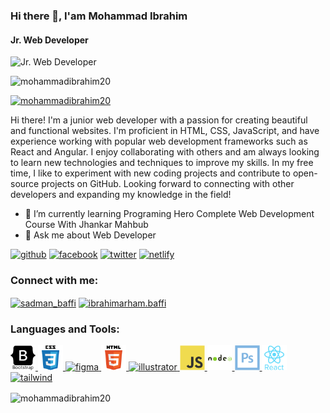 
### Hi there 👋, I'am Mohammad Ibrahim
#### Jr. Web Developer
![Jr. Web Developer](https://img.freepik.com/free-photo/rear-view-programmer-working-all-night-long_1098-18697.jpg?w=1380&t=st=1683628988~exp=1683629588~hmac=9a003ffe6c4492c805572e2470491b30a8a5c2d4173a53f1c1d6a227d3263e67)
<!-- new Add -->
<p align="left"> <img src="https://komarev.com/ghpvc/?username=mohammadibrahim20&label=Profile%20views&color=0e75b6&style=flat" alt="mohammadibrahim20" /> </p>
<p align="left"> <a href="https://github.com/ryo-ma/github-profile-trophy"><img src="https://github-profile-trophy.vercel.app/?username=mohammadibrahim20" alt="mohammadibrahim20" /></a> </p>

Hi there! I'm a junior web developer with a passion for creating beautiful and functional websites. I'm proficient in HTML, CSS, JavaScript, and have experience working with popular web development frameworks such as React and Angular. I enjoy collaborating with others and am always looking to learn new technologies and techniques to improve my skills. In my free time, I like to experiment with new coding projects and contribute to open-source projects on GitHub. Looking forward to connecting with other developers and expanding my knowledge in the field!

<!-- Skills: REACT / JS/BOOTSTRAP/TAILWIND / HTML / CSS -->

- 🌱 I’m currently learning Programing Hero 
Complete Web Development Course With Jhankar Mahbub
- 💬 Ask me about Web Developer 


[<img src='https://cdn.jsdelivr.net/npm/simple-icons@3.0.1/icons/github.svg' alt='github' height='40'>](https://github.com/https://github.com/mohammadibrahim20)  [<img src='https://cdn.jsdelivr.net/npm/simple-icons@3.0.1/icons/facebook.svg' alt='facebook' height='40'>](https://www.facebook.com/https://www.facebook.com/ibrahimarham.baffi)  [<img src='https://cdn.jsdelivr.net/npm/simple-icons@3.0.1/icons/twitter.svg' alt='twitter' height='40'>](https://twitter.com/https://twitter.com/Sadman_Baffi)  [<img src='https://cdn.jsdelivr.net/npm/simple-icons@3.0.1/icons/netlify.svg' alt='netlify' height='40'>](https://app.netlify.com/teams/mohammadibrahim20/overview?_ga=2.186010473.1320985195.1678369073-1079196007.1676725083)  


<!--  new Add-->
<h3 align="left">Connect with me:</h3>
<p align="left">
<a href="https://twitter.com/sadman_baffi" target="blank"><img align="center" src="https://raw.githubusercontent.com/rahuldkjain/github-profile-readme-generator/master/src/images/icons/Social/twitter.svg" alt="sadman_baffi" height="30" width="40" /></a>
<a href="https://fb.com/ibrahimarham.baffi" target="blank"><img align="center" src="https://raw.githubusercontent.com/rahuldkjain/github-profile-readme-generator/master/src/images/icons/Social/facebook.svg" alt="ibrahimarham.baffi" height="30" width="40" /></a>
</p>

<h3 align="left">Languages and Tools:</h3>
<p align="left"> <a href="https://getbootstrap.com" target="_blank" rel="noreferrer"> <img src="https://raw.githubusercontent.com/devicons/devicon/master/icons/bootstrap/bootstrap-plain-wordmark.svg" alt="bootstrap" width="40" height="40"/> </a> <a href="https://www.w3schools.com/css/" target="_blank" rel="noreferrer"> <img src="https://raw.githubusercontent.com/devicons/devicon/master/icons/css3/css3-original-wordmark.svg" alt="css3" width="40" height="40"/> </a> <a href="https://www.figma.com/" target="_blank" rel="noreferrer"> <img src="https://www.vectorlogo.zone/logos/figma/figma-icon.svg" alt="figma" width="40" height="40"/> </a> <a href="https://www.w3.org/html/" target="_blank" rel="noreferrer"> <img src="https://raw.githubusercontent.com/devicons/devicon/master/icons/html5/html5-original-wordmark.svg" alt="html5" width="40" height="40"/> </a> <a href="https://www.adobe.com/in/products/illustrator.html" target="_blank" rel="noreferrer"> <img src="https://www.vectorlogo.zone/logos/adobe_illustrator/adobe_illustrator-icon.svg" alt="illustrator" width="40" height="40"/> </a> <a href="https://developer.mozilla.org/en-US/docs/Web/JavaScript" target="_blank" rel="noreferrer"> <img src="https://raw.githubusercontent.com/devicons/devicon/master/icons/javascript/javascript-original.svg" alt="javascript" width="40" height="40"/> </a> <a href="https://nodejs.org" target="_blank" rel="noreferrer"> <img src="https://raw.githubusercontent.com/devicons/devicon/master/icons/nodejs/nodejs-original-wordmark.svg" alt="nodejs" width="40" height="40"/> </a> <a href="https://www.photoshop.com/en" target="_blank" rel="noreferrer"> <img src="https://raw.githubusercontent.com/devicons/devicon/master/icons/photoshop/photoshop-line.svg" alt="photoshop" width="40" height="40"/> </a> <a href="https://reactjs.org/" target="_blank" rel="noreferrer"> <img src="https://raw.githubusercontent.com/devicons/devicon/master/icons/react/react-original-wordmark.svg" alt="react" width="40" height="40"/> </a> <a href="https://tailwindcss.com/" target="_blank" rel="noreferrer"> <img src="https://www.vectorlogo.zone/logos/tailwindcss/tailwindcss-icon.svg" alt="tailwind" width="40" height="40"/> </a> </p>
<!-- new -->

<p><img align="center" src="https://github-readme-streak-stats.herokuapp.com/?user=mohammadibrahim20&" alt="mohammadibrahim20" /></p>
